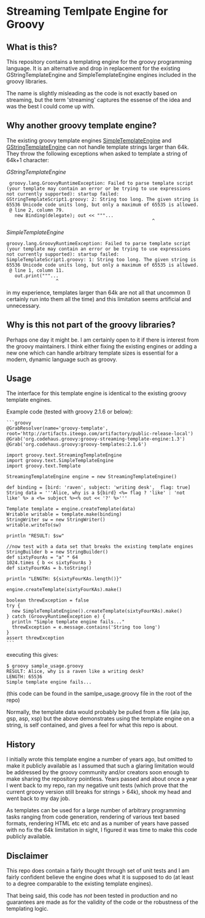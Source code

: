 # Streaming Temlpate Engine for Groovy

## What is this?
This repository contains a templating engine for the groovy programming language. It is 
an alternative and drop in replacement for the existing GStringTemplateEngine and 
SimpleTemplateEngine engines included in the groovy libraries. 

The name is slightly misleading as the code is not exactly based on streaming, but 
the term 'streaming' captures the essense of the idea and was the best I could come up
with. 

## Why another groovy template engine?
The existing groovy template engines 
[SimpleTemplateEngine](http://groovy.codehaus.org/gapi/groovy/text/SimpleTemplateEngine.html) and 
[GStringTemplateEngine](http://groovy.codehaus.org/gapi/groovy/text/GStringTemplateEngine.html) can 
not handle template strings larger than 64k. They throw the following exceptions when asked 
to template a string of 64k+1 character: 

_GStringTemplateEngine_

     groovy.lang.GroovyRuntimeException: Failed to parse template script (your template may contain an error or be trying to use expressions not currently supported): startup failed:
    GStringTemplateScript1.groovy: 2: String too long. The given string is 65536 Unicode code units long, but only a maximum of 65535 is allowed.
     @ line 2, column 79.
       new Binding(delegate); out << """...
                                                         ^

_SimpleTemplateEngine_

    groovy.lang.GroovyRuntimeException: Failed to parse template script (your template may contain an error or be trying to use expressions not currently supported): startup failed:
    SimpleTemplateScript1.groovy: 1: String too long. The given string is 65536 Unicode code units long, but only a maximum of 65535 is allowed.
     @ line 1, column 11.
       out.print("""...
                      ^

in my experience, templates larger than 64k are not all that uncommon (I certainly run into them 
all the time) and this limitation seems artificial and unnecessary. 

## Why is this not part of the groovy libraries?
Perhaps one day it might be. I am certainly open to it if there is interest from the groovy 
maintainers. I think either fixing the existing engines or adding a new one which can handle 
arbitrary template sizes is essential for a modern, dynamic language such as groovy. 

## Usage
The interface for this template engine is identical to the existing groovy template engines. 

Example code (tested with groovy 2.1.6 or below): 

    ```groovy
    @GrabResolver(name='groovy-template', root='http://artifacts.iteego.com/artifactory/public-release-local')
    @Grab('org.codehaus.groovy:groovy-streaming-template-engine:1.3')
    @Grab('org.codehaus.groovy:groovy-templates:2.1.6')

    import groovy.text.StreamingTemplateEngine
    import groovy.text.SimpleTemplateEngine
    import groovy.text.Template

    StreamingTemplateEngine engine = new StreamingTemplateEngine()

    def binding = [bird: 'raven', subject: 'writing desk',  flag: true]
    String data = '''Alice, why is a ${bird} <%= flag ? 'like' : 'not like' %> a <%= subject %><% out << '?' %>'''

    Template template = engine.createTemplate(data)
    Writable writable = template.make(binding)
    StringWriter sw = new StringWriter()
    writable.writeTo(sw)

    println "RESULT: $sw"

    //now test with a data set that breaks the existing template engines
    StringBuilder b = new StringBuilder()
    def sixtyFourAs = "a" * 64
    1024.times { b << sixtyFourAs }
    def sixtyFourKAs = b.toString()

    println "LENGTH: ${sixtyFourKAs.length()}"

    engine.createTemplate(sixtyFourKAs).make()

    boolean threwException = false
    try { 
      new SimpleTemplateEngine().createTemplate(sixtyFourKAs).make()
    } catch (GroovyRuntimeException e) {  
      println "Simple template engine fails..."
      threwException = e.message.contains('String too long')
    }
    assert threwException
    ```

executing this gives: 

    $ groovy sample_usage.groovy 
    RESULT: Alice, why is a raven like a writing desk?
    LENGTH: 65536
    Simple template engine fails...

(this code can be found in the samlpe_usage.groovy file in the root of the repo)

Normally, the template data would probably be pulled from a file (ala jsp, gsp, asp, xsp) but the above 
demonstrates using the template engine on a string, is self contained, and gives a feel for what this 
repo is about. 

## History 
I initially wrote this template engine a number of years ago, but omitted to make it publicly 
available as I assumed that such a glaring limitation would be addressed by the groovy 
community and/or creators soon enough to make sharing the repository pointless. Years passed and 
about once a year I went back to my repo, ran my negative unit tests (which prove that the current 
groovy version still breaks for strings > 64k), shook my head and went back to my day job. 

As templates can be used for a large number of arbitrary programming tasks ranging from code generation, 
rendering of various text based formats, rendering HTML etc etc and as a number of years have passed 
with no fix the 64k limitation in sight, I figured it was time to make this code publicly available. 

## Disclaimer
This repo does contain a fairly thought through set of unit tests and I am fairly confident believe the 
engine does what it is supposed to do (at least to a degree comparable to the existing template engines). 

That being said, this code has _not_ been tested in production and no guarantees are
made as for the validity of the code or the robustness of the templating logic. 